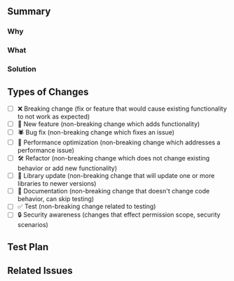 ## Summary

<!--- Add some bells and whistles for PR template. --->

### Why

<!--- Clearly define the issue or problem that your changes address.
Describe what is currently not working as expected or what feature is missing. --->

### What

<!--- Provide a high-level overview of what has been modified, added, or removed in the codebase.
This could include new features, bug fixes, refactoring efforts, or performance optimizations. --->

### Solution

<!--- Describe the architectural or design decisions you made while implementing the changes.
Explain the thought process behind your approach and how it aligns with best practices or existing patterns in the codebase. --->

## Types of Changes

<!--- What types of changes does your code introduce? Put an `x` in all the boxes that apply --->

- [ ] ❌ Breaking change (fix or feature that would cause existing functionality to not
  work as expected)
- [ ] 🚀 New feature (non-breaking change which adds functionality)
- [ ] 🕷 Bug fix (non-breaking change which fixes an issue)
- [ ] 👏 Performance optimization (non-breaking change which addresses a performance
  issue)
- [ ] 🛠 Refactor (non-breaking change which does not change existing behavior or add new
  functionality)
- [ ] 📗 Library update (non-breaking change that will update one or more libraries to
  newer versions)
- [ ] 📝 Documentation (non-breaking change that doesn't change code behavior, can skip
  testing)
- [ ] ✅ Test (non-breaking change related to testing)
- [ ] 🔒 Security awareness (changes that effect permission scope, security scenarios)

## Test Plan

<!--- Please input steps on how to test this PR, including evidence in the form of captured images or videos. If this is not necessary, provide the reason why. --->

## Related Issues

<!---Add a reference section for management tickets, and relevant conversations.--->

